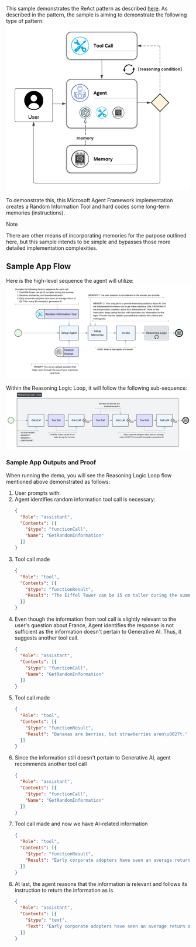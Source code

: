 This sample demonstrates the ReAct pattern as described [here](..). As described in the pattern, the sample is aiming to demonstrate the following type of pattern:
![ReAct Pattern Agent](../docs/assets/react-patter-agent.png)

To demonstrate this, this Microsoft Agent Framework implementation creates a Random Information Tool and hard codes some long-term memories (instructions). 

> [!NOTE]
> There are other means of incorporating memories for the purpose outlined here, but this sample intends to be simple and bypasses those more detailed implementation complexities.

## Sample App Flow

Here is the high-level sequence the agent will utilize:
![Samples: Agent Reasoning Sequence](../docs/assets/samples_agent-reasoning-sequence.png)

Within the Reasoning Logic Loop, it will follow the following sub-sequence:
![Samples: Reasoning Logic Loop Sequence](../docs/assets/samples_agent-reasoning-logic-sequence.png)

### Sample App Outputs and Proof
When running the demo, you will see the Reasoning Logic Loop flow mentioned above demonstrated as follows:

1. User prompts with: 
2. Agent identifies random information tool call is necessary:
   ```json
   {
     "Role": "assistant",
     "Contents": [{ 
       "$type": "functionCall",
       "Name": "GetRandomInformation"
     }]
   }
   ```
3. Tool call made
   ```json
   {
     "Role": "tool",
     "Contents": [{
       "$type": "functionResult",
       "Result": "The Eiffel Tower can be 15 cm taller during the summer."
     }]
   }
   ```
4. Even though the information from tool call is slightly relevant to the user's question about France, Agent identifies the response is not sufficient as the information doesn't pertain to Generative AI. Thus, it suggests another tool call.
   ```json
   {
     "Role": "assistant",
     "Contents": [{
       "$type": "functionCall",
       "Name": "GetRandomInformation"
     }]
   }
   ```
5. Tool call made
   ```json
   {
     "Role": "tool",
     "Contents": [{
       "$type": "functionResult",
       "Result": "Bananas are berries, but strawberries aren\u0027t."
     }]
   }
   ```
6. Since the information still doesn't pertain to Generative AI, agent recommends another tool call
   ```json
   {
     "Role": "assistant",
     "Contents": [{
       "$type": "functionCall",
       "Name": "GetRandomInformation"
     }]
   }
   ```
7. Tool call made and now we have AI-related information
   ```json
   {
     "Role": "tool",
     "Contents": [{
       "$type": "functionResult",
       "Result": "Early corporate adopters have seen an average return of $3.71 for every $1 invested in generative AI"
     }]
   }
   ```
8. At last, the agent reasons that the information is relevant and follows its instruction to return the information as is
   ```json
   {
     "Role": "assistant",
     "Contents": [{
       "$type": "text",
       "Text": "Early corporate adopters have seen an average return of $3.71 for every $1 invested in generative AI."
     }]
   }
   ```
